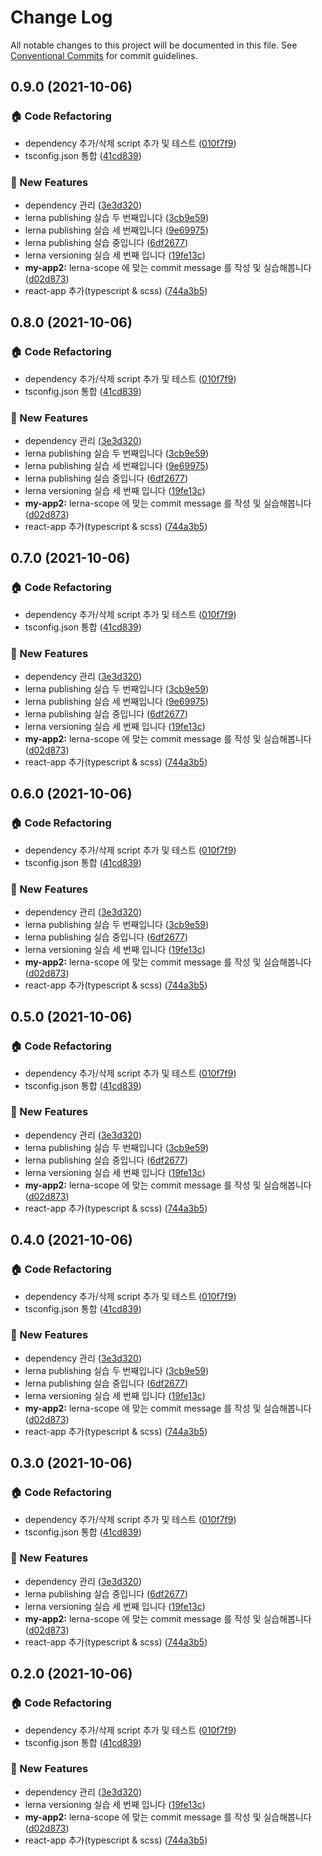 # Change Log

All notable changes to this project will be documented in this file.
See [Conventional Commits](https://conventionalcommits.org) for commit guidelines.

## 0.9.0 (2021-10-06)


### :house: Code Refactoring

* dependency 추가/삭제 script 추가 및 테스트 ([010f7f9](https://github.com/ShineJaRam/monorepo-assignment/commit/010f7f94c3ed6760372a2f7386a3cac6d30b27c7))
* tsconfig.json 통합 ([41cd839](https://github.com/ShineJaRam/monorepo-assignment/commit/41cd83916cfb85ca7b080ea85d5c1451418799dd))


### :rocket: New Features

* dependency 관리 ([3e3d320](https://github.com/ShineJaRam/monorepo-assignment/commit/3e3d320bc42bbf88c82e3ad9aea3d074c71c95a7))
* lerna publishing 실습 두 번째입니다 ([3cb9e59](https://github.com/ShineJaRam/monorepo-assignment/commit/3cb9e5991cc9a6c7e9c5939d73b53045ee6a4ac1))
* lerna publishing 실습 세 번째입니다 ([9e69975](https://github.com/ShineJaRam/monorepo-assignment/commit/9e699759b975890a048f50a03e6d74703faaf45c))
* lerna publishing 실습 중입니다 ([6df2677](https://github.com/ShineJaRam/monorepo-assignment/commit/6df26772bde2caff1d47dc5bd3dc3cbb288cae9a))
* lerna versioning 실습 세 번째 입니다 ([19fe13c](https://github.com/ShineJaRam/monorepo-assignment/commit/19fe13c95c03ffd6f92334ee19bbd84618cb83f7))
* **my-app2:** lerna-scope 에 맞는 commit message 를 작성 및 실습해봅니다 ([d02d873](https://github.com/ShineJaRam/monorepo-assignment/commit/d02d873ea620dbda031674b956350fd9ff707380))
* react-app 추가(typescript & scss) ([744a3b5](https://github.com/ShineJaRam/monorepo-assignment/commit/744a3b58298b0af7a202377220b06816c13259fe))



## 0.8.0 (2021-10-06)


### :house: Code Refactoring

* dependency 추가/삭제 script 추가 및 테스트 ([010f7f9](https://github.com/ShineJaRam/monorepo-assignment/commit/010f7f94c3ed6760372a2f7386a3cac6d30b27c7))
* tsconfig.json 통합 ([41cd839](https://github.com/ShineJaRam/monorepo-assignment/commit/41cd83916cfb85ca7b080ea85d5c1451418799dd))


### :rocket: New Features

* dependency 관리 ([3e3d320](https://github.com/ShineJaRam/monorepo-assignment/commit/3e3d320bc42bbf88c82e3ad9aea3d074c71c95a7))
* lerna publishing 실습 두 번째입니다 ([3cb9e59](https://github.com/ShineJaRam/monorepo-assignment/commit/3cb9e5991cc9a6c7e9c5939d73b53045ee6a4ac1))
* lerna publishing 실습 세 번째입니다 ([9e69975](https://github.com/ShineJaRam/monorepo-assignment/commit/9e699759b975890a048f50a03e6d74703faaf45c))
* lerna publishing 실습 중입니다 ([6df2677](https://github.com/ShineJaRam/monorepo-assignment/commit/6df26772bde2caff1d47dc5bd3dc3cbb288cae9a))
* lerna versioning 실습 세 번째 입니다 ([19fe13c](https://github.com/ShineJaRam/monorepo-assignment/commit/19fe13c95c03ffd6f92334ee19bbd84618cb83f7))
* **my-app2:** lerna-scope 에 맞는 commit message 를 작성 및 실습해봅니다 ([d02d873](https://github.com/ShineJaRam/monorepo-assignment/commit/d02d873ea620dbda031674b956350fd9ff707380))
* react-app 추가(typescript & scss) ([744a3b5](https://github.com/ShineJaRam/monorepo-assignment/commit/744a3b58298b0af7a202377220b06816c13259fe))



## 0.7.0 (2021-10-06)


### :house: Code Refactoring

* dependency 추가/삭제 script 추가 및 테스트 ([010f7f9](https://github.com/ShineJaRam/monorepo-assignment/commit/010f7f94c3ed6760372a2f7386a3cac6d30b27c7))
* tsconfig.json 통합 ([41cd839](https://github.com/ShineJaRam/monorepo-assignment/commit/41cd83916cfb85ca7b080ea85d5c1451418799dd))


### :rocket: New Features

* dependency 관리 ([3e3d320](https://github.com/ShineJaRam/monorepo-assignment/commit/3e3d320bc42bbf88c82e3ad9aea3d074c71c95a7))
* lerna publishing 실습 두 번째입니다 ([3cb9e59](https://github.com/ShineJaRam/monorepo-assignment/commit/3cb9e5991cc9a6c7e9c5939d73b53045ee6a4ac1))
* lerna publishing 실습 세 번째입니다 ([9e69975](https://github.com/ShineJaRam/monorepo-assignment/commit/9e699759b975890a048f50a03e6d74703faaf45c))
* lerna publishing 실습 중입니다 ([6df2677](https://github.com/ShineJaRam/monorepo-assignment/commit/6df26772bde2caff1d47dc5bd3dc3cbb288cae9a))
* lerna versioning 실습 세 번째 입니다 ([19fe13c](https://github.com/ShineJaRam/monorepo-assignment/commit/19fe13c95c03ffd6f92334ee19bbd84618cb83f7))
* **my-app2:** lerna-scope 에 맞는 commit message 를 작성 및 실습해봅니다 ([d02d873](https://github.com/ShineJaRam/monorepo-assignment/commit/d02d873ea620dbda031674b956350fd9ff707380))
* react-app 추가(typescript & scss) ([744a3b5](https://github.com/ShineJaRam/monorepo-assignment/commit/744a3b58298b0af7a202377220b06816c13259fe))



## 0.6.0 (2021-10-06)


### :house: Code Refactoring

* dependency 추가/삭제 script 추가 및 테스트 ([010f7f9](https://github.com/ShineJaRam/monorepo-assignment/commit/010f7f94c3ed6760372a2f7386a3cac6d30b27c7))
* tsconfig.json 통합 ([41cd839](https://github.com/ShineJaRam/monorepo-assignment/commit/41cd83916cfb85ca7b080ea85d5c1451418799dd))


### :rocket: New Features

* dependency 관리 ([3e3d320](https://github.com/ShineJaRam/monorepo-assignment/commit/3e3d320bc42bbf88c82e3ad9aea3d074c71c95a7))
* lerna publishing 실습 두 번째입니다 ([3cb9e59](https://github.com/ShineJaRam/monorepo-assignment/commit/3cb9e5991cc9a6c7e9c5939d73b53045ee6a4ac1))
* lerna publishing 실습 중입니다 ([6df2677](https://github.com/ShineJaRam/monorepo-assignment/commit/6df26772bde2caff1d47dc5bd3dc3cbb288cae9a))
* lerna versioning 실습 세 번째 입니다 ([19fe13c](https://github.com/ShineJaRam/monorepo-assignment/commit/19fe13c95c03ffd6f92334ee19bbd84618cb83f7))
* **my-app2:** lerna-scope 에 맞는 commit message 를 작성 및 실습해봅니다 ([d02d873](https://github.com/ShineJaRam/monorepo-assignment/commit/d02d873ea620dbda031674b956350fd9ff707380))
* react-app 추가(typescript & scss) ([744a3b5](https://github.com/ShineJaRam/monorepo-assignment/commit/744a3b58298b0af7a202377220b06816c13259fe))



## 0.5.0 (2021-10-06)


### :house: Code Refactoring

* dependency 추가/삭제 script 추가 및 테스트 ([010f7f9](https://github.com/ShineJaRam/monorepo-assignment/commit/010f7f94c3ed6760372a2f7386a3cac6d30b27c7))
* tsconfig.json 통합 ([41cd839](https://github.com/ShineJaRam/monorepo-assignment/commit/41cd83916cfb85ca7b080ea85d5c1451418799dd))


### :rocket: New Features

* dependency 관리 ([3e3d320](https://github.com/ShineJaRam/monorepo-assignment/commit/3e3d320bc42bbf88c82e3ad9aea3d074c71c95a7))
* lerna publishing 실습 두 번째입니다 ([3cb9e59](https://github.com/ShineJaRam/monorepo-assignment/commit/3cb9e5991cc9a6c7e9c5939d73b53045ee6a4ac1))
* lerna publishing 실습 중입니다 ([6df2677](https://github.com/ShineJaRam/monorepo-assignment/commit/6df26772bde2caff1d47dc5bd3dc3cbb288cae9a))
* lerna versioning 실습 세 번째 입니다 ([19fe13c](https://github.com/ShineJaRam/monorepo-assignment/commit/19fe13c95c03ffd6f92334ee19bbd84618cb83f7))
* **my-app2:** lerna-scope 에 맞는 commit message 를 작성 및 실습해봅니다 ([d02d873](https://github.com/ShineJaRam/monorepo-assignment/commit/d02d873ea620dbda031674b956350fd9ff707380))
* react-app 추가(typescript & scss) ([744a3b5](https://github.com/ShineJaRam/monorepo-assignment/commit/744a3b58298b0af7a202377220b06816c13259fe))



## 0.4.0 (2021-10-06)


### :house: Code Refactoring

* dependency 추가/삭제 script 추가 및 테스트 ([010f7f9](https://github.com/ShineJaRam/monorepo-assignment/commit/010f7f94c3ed6760372a2f7386a3cac6d30b27c7))
* tsconfig.json 통합 ([41cd839](https://github.com/ShineJaRam/monorepo-assignment/commit/41cd83916cfb85ca7b080ea85d5c1451418799dd))


### :rocket: New Features

* dependency 관리 ([3e3d320](https://github.com/ShineJaRam/monorepo-assignment/commit/3e3d320bc42bbf88c82e3ad9aea3d074c71c95a7))
* lerna publishing 실습 두 번째입니다 ([3cb9e59](https://github.com/ShineJaRam/monorepo-assignment/commit/3cb9e5991cc9a6c7e9c5939d73b53045ee6a4ac1))
* lerna publishing 실습 중입니다 ([6df2677](https://github.com/ShineJaRam/monorepo-assignment/commit/6df26772bde2caff1d47dc5bd3dc3cbb288cae9a))
* lerna versioning 실습 세 번째 입니다 ([19fe13c](https://github.com/ShineJaRam/monorepo-assignment/commit/19fe13c95c03ffd6f92334ee19bbd84618cb83f7))
* **my-app2:** lerna-scope 에 맞는 commit message 를 작성 및 실습해봅니다 ([d02d873](https://github.com/ShineJaRam/monorepo-assignment/commit/d02d873ea620dbda031674b956350fd9ff707380))
* react-app 추가(typescript & scss) ([744a3b5](https://github.com/ShineJaRam/monorepo-assignment/commit/744a3b58298b0af7a202377220b06816c13259fe))



## 0.3.0 (2021-10-06)


### :house: Code Refactoring

* dependency 추가/삭제 script 추가 및 테스트 ([010f7f9](https://github.com/ShineJaRam/monorepo-assignment/commit/010f7f94c3ed6760372a2f7386a3cac6d30b27c7))
* tsconfig.json 통합 ([41cd839](https://github.com/ShineJaRam/monorepo-assignment/commit/41cd83916cfb85ca7b080ea85d5c1451418799dd))


### :rocket: New Features

* dependency 관리 ([3e3d320](https://github.com/ShineJaRam/monorepo-assignment/commit/3e3d320bc42bbf88c82e3ad9aea3d074c71c95a7))
* lerna publishing 실습 중입니다 ([6df2677](https://github.com/ShineJaRam/monorepo-assignment/commit/6df26772bde2caff1d47dc5bd3dc3cbb288cae9a))
* lerna versioning 실습 세 번째 입니다 ([19fe13c](https://github.com/ShineJaRam/monorepo-assignment/commit/19fe13c95c03ffd6f92334ee19bbd84618cb83f7))
* **my-app2:** lerna-scope 에 맞는 commit message 를 작성 및 실습해봅니다 ([d02d873](https://github.com/ShineJaRam/monorepo-assignment/commit/d02d873ea620dbda031674b956350fd9ff707380))
* react-app 추가(typescript & scss) ([744a3b5](https://github.com/ShineJaRam/monorepo-assignment/commit/744a3b58298b0af7a202377220b06816c13259fe))



## 0.2.0 (2021-10-06)


### :house: Code Refactoring

* dependency 추가/삭제 script 추가 및 테스트 ([010f7f9](https://github.com/ShineJaRam/monorepo-assignment/commit/010f7f94c3ed6760372a2f7386a3cac6d30b27c7))
* tsconfig.json 통합 ([41cd839](https://github.com/ShineJaRam/monorepo-assignment/commit/41cd83916cfb85ca7b080ea85d5c1451418799dd))


### :rocket: New Features

* dependency 관리 ([3e3d320](https://github.com/ShineJaRam/monorepo-assignment/commit/3e3d320bc42bbf88c82e3ad9aea3d074c71c95a7))
* lerna versioning 실습 세 번째 입니다 ([19fe13c](https://github.com/ShineJaRam/monorepo-assignment/commit/19fe13c95c03ffd6f92334ee19bbd84618cb83f7))
* **my-app2:** lerna-scope 에 맞는 commit message 를 작성 및 실습해봅니다 ([d02d873](https://github.com/ShineJaRam/monorepo-assignment/commit/d02d873ea620dbda031674b956350fd9ff707380))
* react-app 추가(typescript & scss) ([744a3b5](https://github.com/ShineJaRam/monorepo-assignment/commit/744a3b58298b0af7a202377220b06816c13259fe))
